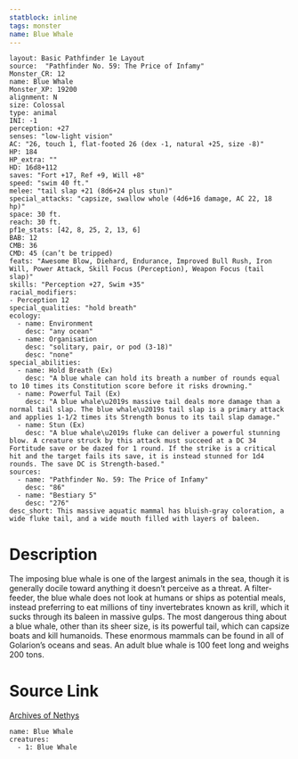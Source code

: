 ```yaml
---
statblock: inline
tags: monster
name: Blue Whale
---
```

```statblock
layout: Basic Pathfinder 1e Layout
source:  "Pathfinder No. 59: The Price of Infamy"
Monster_CR: 12
name: Blue Whale
Monster_XP: 19200
alignment: N
size: Colossal
type: animal
INI: -1
perception: +27
senses: "low-light vision"
AC: "26, touch 1, flat-footed 26 (dex -1, natural +25, size -8)"
HP: 184
HP_extra: ""
HD: 16d8+112
saves: "Fort +17, Ref +9, Will +8"
speed: "swim 40 ft."
melee: "tail slap +21 (8d6+24 plus stun)"
special_attacks: "capsize, swallow whole (4d6+16 damage, AC 22, 18 hp)"
space: 30 ft.
reach: 30 ft.
pf1e_stats: [42, 8, 25, 2, 13, 6]
BAB: 12
CMB: 36
CMD: 45 (can’t be tripped)
feats: "Awesome Blow, Diehard, Endurance, Improved Bull Rush, Iron Will, Power Attack, Skill Focus (Perception), Weapon Focus (tail slap)"
skills: "Perception +27, Swim +35"
racial_modifiers:
- Perception 12
special_qualities: "hold breath"
ecology:
  - name: Environment
    desc: "any ocean"
  - name: Organisation
    desc: "solitary, pair, or pod (3-18)"
    desc: "none"
special_abilities:
  - name: Hold Breath (Ex)
    desc: "A blue whale can hold its breath a number of rounds equal to 10 times its Constitution score before it risks drowning."
  - name: Powerful Tail (Ex)
    desc: "A blue whale\u2019s massive tail deals more damage than a normal tail slap. The blue whale\u2019s tail slap is a primary attack and applies 1-1/2 times its Strength bonus to its tail slap damage."
  - name: Stun (Ex)
    desc: "A blue whale\u2019s fluke can deliver a powerful stunning blow. A creature struck by this attack must succeed at a DC 34 Fortitude save or be dazed for 1 round. If the strike is a critical hit and the target fails its save, it is instead stunned for 1d4 rounds. The save DC is Strength-based."
sources:
  - name: "Pathfinder No. 59: The Price of Infamy"
    desc: "86"
  - name: "Bestiary 5"
    desc: "276"
desc_short: This massive aquatic mammal has bluish-gray coloration, a wide fluke tail, and a wide mouth filled with layers of baleen.
```
# Description
The imposing blue whale is one of the largest animals in the sea, though it is generally docile toward anything it doesn’t perceive as a threat. A filter-feeder, the blue whale does not look at humans or ships as potential meals, instead preferring to eat millions of tiny invertebrates known as krill, which it sucks through its baleen in massive gulps. The most dangerous thing about a blue whale, other than its sheer size, is its powerful tail, which can capsize boats and kill humanoids. These enormous mammals can be found in all of Golarion’s oceans and seas. An adult blue whale is 100 feet long and weighs 200 tons.
# Source Link
[Archives of Nethys](https://aonprd.com/MonsterDisplay.aspx?ItemName=Blue%20Whale)
```encounter-table
name: Blue Whale
creatures:
  - 1: Blue Whale
```
